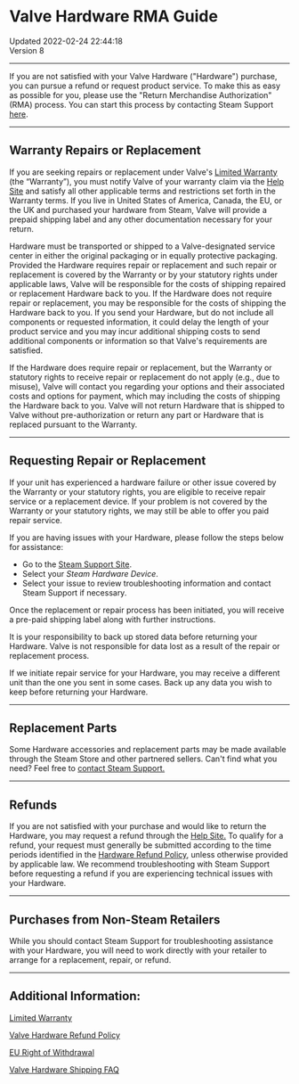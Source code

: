# Valve Hardware RMA Guide
Updated 2022-02-24 22:44:18  
Version 8  

---
  
If you are not satisfied with your Valve Hardware ("Hardware") purchase, you can pursue a refund or request product service. To make this as easy as possible for you, please use the "Return Merchandise Authorization" (RMA) process. You can start this process by contacting Steam Support [here](https://help.steampowered.com/en/wizard/HelpWithSteamHardware).  
  
---
  
## Warranty Repairs or Replacement
If you are seeking repairs or replacement under Valve's [Limited Warranty](https://help.steampowered.com/en/faqs/view/4E41-6123-79EF-25BA) (the “Warranty”), you must notify Valve of your warranty claim via the [Help Site](https://help.steampowered.com/en/wizard/HelpWithSteamHardware) and satisfy all other applicable terms and restrictions set forth in the Warranty terms. If you live in United States of America, Canada, the EU, or the UK and purchased your hardware from Steam, Valve will provide a prepaid shipping label and any other documentation necessary for your return.  
  
Hardware must be transported or shipped to a Valve-designated service center in either the original packaging or in equally protective packaging. Provided the Hardware requires repair or replacement and such repair or replacement is covered by the Warranty or by your statutory rights under applicable laws, Valve will be responsible for the costs of shipping repaired or replacement Hardware back to you. If the Hardware does not require repair or replacement, you may be responsible for the costs of shipping the Hardware back to you. If you send your Hardware, but do not include all components or requested information, it could delay the length of your product service and you may incur additional shipping costs to send additional components or information so that Valve's requirements are satisfied.   
  
If the Hardware does require repair or replacement, but the Warranty or statutory rights to receive repair or replacement do not apply (e.g., due to misuse), Valve will contact you regarding your options and their associated costs and options for payment, which may including the costs of shipping the Hardware back to you. Valve will not return Hardware that is shipped to Valve without pre-authorization or return any part or Hardware that is replaced pursuant to the Warranty.  
  
---
  
## Requesting Repair or Replacement
  
  
If your unit has experienced a hardware failure or other issue covered by the Warranty or your statutory rights, you are eligible to receive repair service or a replacement device. If your problem is not covered by the Warranty or your statutory rights, we may still be able to offer you paid repair service.  
  
If you are having issues with your Hardware, please follow the steps below for assistance:  
  

* Go to the [Steam Support Site](https://help.steampowered.com/en/wizard/HelpWithSteamHardware).
* Select your *Steam Hardware Device*.
* Select your issue to review troubleshooting information and contact Steam Support if necessary.

  
Once the replacement or repair process has been initiated, you will receive a pre-paid shipping label along with further instructions.  
  
It is your responsibility to back up stored data before returning your Hardware. Valve is not responsible for data lost as a result of the repair or replacement process.  
  
If we initiate repair service for your Hardware, you may receive a different unit than the one you sent in some cases. Back up any data you wish to keep before returning your Hardware.  
  
---
  
## Replacement Parts
  
Some Hardware accessories and replacement parts may be made available through the Steam Store and other partnered sellers. Can't find what you need? Feel free to [contact Steam Support.](https://help.steampowered.com/en/)  
  
---
  
## Refunds
If you are not satisfied with your purchase and would like to return the Hardware, you may request a refund through the [Help Site.](https://help.steampowered.com/en/wizard/HelpWithSteamHardware) To qualify for a refund, your request must generally be submitted according to the time periods identified in the [Hardware Refund Policy](https://store.steampowered.com/hardware_order_terms), unless otherwise provided by applicable law. We recommend troubleshooting with Steam Support before requesting a refund if you are experiencing technical issues with your Hardware.  
  
---
  
## Purchases from Non-Steam Retailers
  
While you should contact Steam Support for troubleshooting assistance with your Hardware, you will need to work directly with your retailer to arrange for a replacement, repair, or refund.  
  
---
  
## Additional Information:
[Limited Warranty](https://help.steampowered.com/en/faqs/view/4E41-6123-79EF-25BA)  
  
[Valve Hardware Refund Policy](https://store.steampowered.com/hardware_order_terms)  
  
[EU Right of Withdrawal](https://help.steampowered.com/en/faqs/view/369C-3E9F-76FD-DEDA)  
  
[Valve Hardware Shipping FAQ](https://help.steampowered.com/en/faqs/view/339C-BC5C-3D89-53D9)
